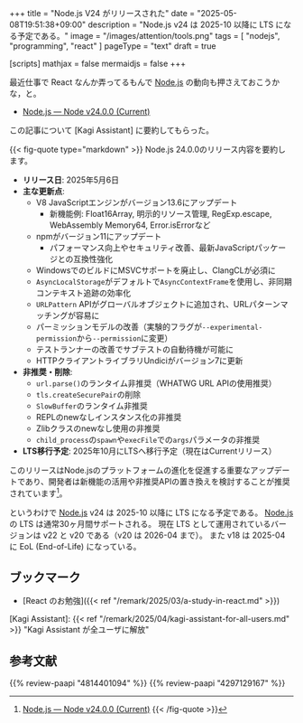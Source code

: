 +++
title = "Node.js V24 がリリースされた"
date =  "2025-05-08T19:51:38+09:00"
description = "Node.js v24 は 2025-10 以降に LTS になる予定である。"
image = "/images/attention/tools.png"
tags  = [ "nodejs", "programming", "react" ]
pageType = "text"
draft = true

[scripts]
  mathjax = false
  mermaidjs = false
+++

最近仕事で React なんか弄ってるもんで [Node.js] の動向も押さえておこうかな，と。

- [Node.js — Node v24.0.0 (Current)](https://nodejs.org/en/blog/release/v24.0.0)

この記事について [Kagi Assistant] に要約してもらった。

{{< fig-quote type="markdown" >}}
Node.js 24.0.0のリリース内容を要約します。

- **リリース日**: 2025年5月6日
- **主な更新点**:
  - V8 JavaScriptエンジンがバージョン13.6にアップデート
    - 新機能例: Float16Array, 明示的リソース管理, RegExp.escape, WebAssembly Memory64, Error.isErrorなど
  - npmがバージョン11にアップデート
    - パフォーマンス向上やセキュリティ改善、最新JavaScriptパッケージとの互換性強化
  - WindowsでのビルドにMSVCサポートを廃止し、ClangCLが必須に
  - `AsyncLocalStorage`がデフォルトで`AsyncContextFrame`を使用し、非同期コンテキスト追跡の効率化
  - `URLPattern` APIがグローバルオブジェクトに追加され、URLパターンマッチングが容易に
  - パーミッションモデルの改善（実験的フラグが`--experimental-permission`から`--permission`に変更）
  - テストランナーの改善でサブテストの自動待機が可能に
  - HTTPクライアントライブラリUndiciがバージョン7に更新
- **非推奨・削除**:
  - `url.parse()`のランタイム非推奨（WHATWG URL APIの使用推奨）
  - `tls.createSecurePair`の削除
  - `SlowBuffer`のランタイム非推奨
  - REPLのnewなしインスタンス化の非推奨
  - Zlibクラスのnewなし使用の非推奨
  - `child_process`の`spawn`や`execFile`での`args`パラメータの非推奨
- **LTS移行予定**: 2025年10月にLTSへ移行予定（現在はCurrentリリース）

このリリースはNode.jsのプラットフォームの進化を促進する重要なアップデートであり、開発者は新機能の活用や非推奨APIの置き換えを検討することが推奨されています[^1]。

[^1]: [Node.js — Node v24.0.0 (Current)](https://nodejs.org/en/blog/release/v24.0.0#:~:text=Full%20document,more%20information.)
{{< /fig-quote >}}

というわけで [Node.js] v24 は 2025-10 以降に LTS になる予定である。
[Node.js] の LTS は通常30ヶ月間サポートされる。
現在 LTS として運用されているバージョンは v22 と v20 である（v20 は 2026-04 まで）。
また v18 は 2025-04 に EoL (End-of-Life) になっている。

## ブックマーク

- [React のお勉強]({{< ref "/remark/2025/03/a-study-in-react.md" >}})

[Node.js]: https://nodejs.org/ "Node.js — Run JavaScript Everywhere"
[Kagi Assistant]: {{< ref "/remark/2025/04/kagi-assistant-for-all-users.md" >}} "Kagi Assistant が全ユーザに解放"

## 参考文献

{{% review-paapi "4814401094" %}} <!-- Effective TypeScript 第2版 -->
{{% review-paapi "4297129167" %}} <!-- TypeScriptとReact/Next.jsでつくる実践Webアプリケーション開発 -->
